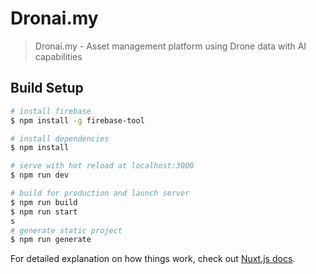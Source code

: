 # Dronai.my

> Dronai.my - Asset management platform using Drone data with AI capabilities

## Build Setup

``` bash
# install firebase
$ npm install -g firebase-tool

# install dependencies
$ npm install

# serve with hot reload at localhost:3000
$ npm run dev

# build for production and launch server
$ npm run build
$ npm run start
s
# generate static project
$ npm run generate
```

For detailed explanation on how things work, check out [Nuxt.js docs](https://nuxtjs.org).
